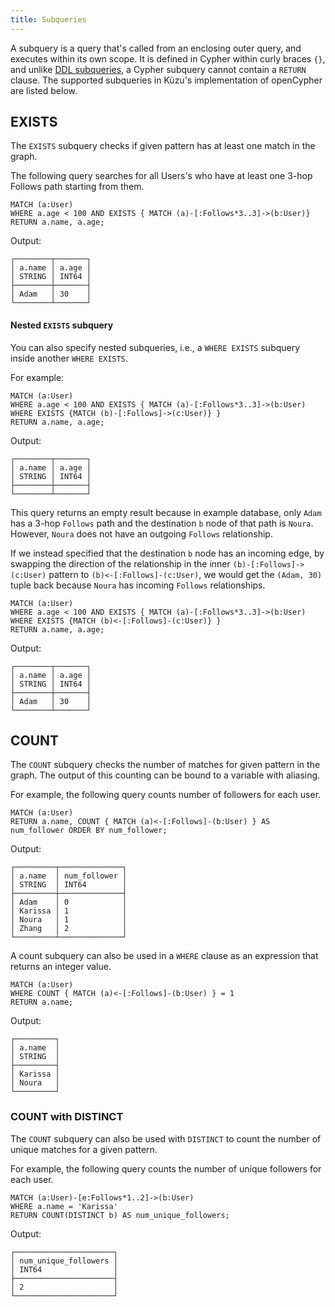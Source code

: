 ```yaml
---
title: Subqueries
---
```


A subquery is a query that's called from an enclosing outer query, and executes within its own scope.
It is defined in Cypher within curly braces `{}`, and unlike [DDL subqueries](/import/copy-from-subquery), a Cypher subquery
cannot contain a `RETURN` clause. The supported subqueries in Kùzu's implementation of openCypher are listed below.

## EXISTS

The `EXISTS` subquery checks if given pattern has at least one match in the graph.

The following query searches for all Users's who have at least one 3-hop Follows
path starting from them.

```cypher
MATCH (a:User)
WHERE a.age < 100 AND EXISTS { MATCH (a)-[:Follows*3..3]->(b:User)} 
RETURN a.name, a.age;
```
Output:
```
┌────────┬───────┐
│ a.name │ a.age │
│ STRING │ INT64 │
├────────┼───────┤
│ Adam   │ 30    │
└────────┴───────┘
```

#### Nested `EXISTS` subquery
You can also specify nested subqueries, i.e., a `WHERE EXISTS` subquery inside another `WHERE EXISTS`.

For example:

```cypher
MATCH (a:User)
WHERE a.age < 100 AND EXISTS { MATCH (a)-[:Follows*3..3]->(b:User) WHERE EXISTS {MATCH (b)-[:Follows]->(c:User)} } 
RETURN a.name, a.age;
```
Output:
```
┌────────┬───────┐
│ a.name │ a.age │
│ STRING │ INT64 │
├────────┼───────┤
└────────┴───────┘
```

This query returns an empty result because in example database, only `Adam` has a 3-hop `Follows` path
and the destination `b` node of that path is `Noura`. However, `Noura` does not have an outgoing
`Follows` relationship.

If we instead specified that the destination `b` node has an incoming edge, by swapping the direction
of the relationship in the inner `(b)-[:Follows]->(c:User)` pattern to `(b)<-[:Follows]-(c:User)`,
we would get the `(Adam, 30)` tuple back because `Noura` has incoming `Follows` relationships.

```cypher
MATCH (a:User)
WHERE a.age < 100 AND EXISTS { MATCH (a)-[:Follows*3..3]->(b:User) WHERE EXISTS {MATCH (b)<-[:Follows]-(c:User)} } 
RETURN a.name, a.age;
```
Output:
```
┌────────┬───────┐
│ a.name │ a.age │
│ STRING │ INT64 │
├────────┼───────┤
│ Adam   │ 30    │
└────────┴───────┘
```

## COUNT

The `COUNT` subquery checks the number of matches for given pattern in the graph. The output of this
counting can be bound to a variable with aliasing.

For example, the following query counts number of followers for each user.

```cypher
MATCH (a:User)
RETURN a.name, COUNT { MATCH (a)<-[:Follows]-(b:User) } AS num_follower ORDER BY num_follower;
```

Output:
```
┌─────────┬──────────────┐
│ a.name  │ num_follower │
│ STRING  │ INT64        │
├─────────┼──────────────┤
│ Adam    │ 0            │
│ Karissa │ 1            │
│ Noura   │ 1            │
│ Zhang   │ 2            │
└─────────┴──────────────┘
```
A count subquery can also be used in a `WHERE` clause as an expression that returns an integer value.

```cypher
MATCH (a:User)
WHERE COUNT { MATCH (a)<-[:Follows]-(b:User) } = 1
RETURN a.name;
```

Output:
```
┌─────────┐
│ a.name  │
│ STRING  │
├─────────┤
│ Karissa │
│ Noura   │
└─────────┘
```

### COUNT with DISTINCT

The `COUNT` subquery can also be used with `DISTINCT` to count the number of unique matches for a given pattern.

For example, the following query counts the number of unique followers for each user.

```cypher
MATCH (a:User)-[e:Follows*1..2]->(b:User)
WHERE a.name = 'Karissa'
RETURN COUNT(DISTINCT b) AS num_unique_followers;
```

Output:
```
┌──────────────────────┐
│ num_unique_followers │
│ INT64                │
├──────────────────────┤
│ 2                    │
└──────────────────────┘
```


